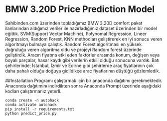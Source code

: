 # BMW 3.20D Price Prediction Model
Sahibinden.com üzerinden topladığımız BMW 3.20D comfort paket ilanlarından aldığımız veriler ile hazırladığımız dataset üzerinden bir model eğittik. SVM(Support Vector Machine), Polynomal Regression, Lineer Regression, Random Forest, KNN methodları geliştirerek en iyi sonucu veren algoritmayı bulmaya çalıştık. Random Forest algoritması en yüksek doğruluğu veren algoritma oldu ve projeyi Random forest üzerinde geliştirdik. Aracın fiyatına etki eden faktörler arasında konum, değişen veya boyalı parçalar, hasar kaydı gibi verilerin etkili olduğu sonucuna vardık. Batı şehirlerinde; İstanbul, İzmir ve Edirne gibi şehirlerde araç fiyatlarının çok daha pahalı olduğu doğuya gidildikçe araç fiyatlarının düştüğü gözlemledik. 

##Installation
Programı çalıştırmak için bir anaconda dağıtımı gerekmektedir. Anaconda dağıtımını indirdikten sonra Anaconda Prompt üzerinde aşağıdaki kodları çalıştırmanız yeterli.

```
conda create -n autohack
conda activate autohack
pip install -r requirements.txt
python predict_price.py
```

